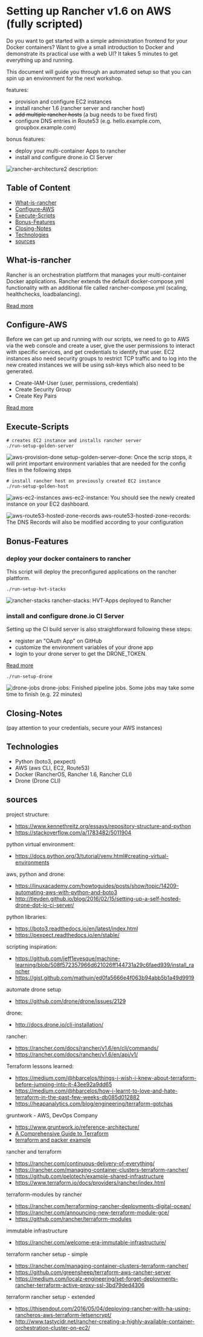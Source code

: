 # Setting up Rancher v1.6 on AWS (fully scripted)

Do you want to get started with a simple administration frontend for your Docker containers? Want to give a small introduction to Docker and demonstrate its practical use with a web UI? It takes 5 minutes to get everything up and running.

This document will guide you through an automated setup so that you can spin up an environment for the next workshop.

features:
* provision and configure EC2 instances
* install rancher 1.6 (rancher server and rancher host)
* ~~add multiple rancher hosts~~ (a bug needs to be fixed first)
* configure DNS entries in Route53 (e.g. hello.example.com, groupbox.example.com)

bonus features:
* deploy your multi-container Apps to rancher
* install and configure drone.io CI Server


![rancher-architecture2](images/rancher-architecture2.png)
description:


## Table of Content

* [What-is-rancher](#What-is-rancher)
* [Configure-AWS](#Configure-AWS)
* [Execute-Scripts](#Execute-Scripts)
* [Bonus-Features](#Bonus-Features)
* [Closing-Notes](#Closing-Notes)
* [Technologies](#Technologies)
* [sources](#sources)


## What-is-rancher

Rancher is an orchestration plattform that manages your multi-container Docker applications. Rancher extends the default docker-compose.yml functionality with an additional file called rancher-compose.yml (scaling, healthchecks, loadbalancing). 

[Read more](rancher-intro.md)

## Configure-AWS

Before we can get up and running with our scripts, we need to go to AWS via the web console and create a user, give the user permissions to interact with specific services, and get credentials to identify that user. EC2 instances also need security groups to restrict TCP traffic and to log into the new created instances we will be using ssh-keys which also need to be generated.

* Create-IAM-User (user, permissions, credentials)
* Create Security Group
* Create Key Pairs

[Read more](configure-aws.md)

## Execute-Scripts

```
# creates EC2 instance and installs rancher server
./run-setup-golden-server
```

![aws-provision-done](images/setup-golden-server-done.png)
setup-golden-server-done: Once the scrip stops, it will print important environment variables that are needed for the config files in the following steps

```
# install rancher host on previously created EC2 instance
./run-setup-golden-host
```

![aws-ec2-instances](images/aws-ec2-instances2.png)
aws-ec2-instance: You should see the newly created instance on your EC2 dashboard. 

![aws-route53-hosted-zone-records](images/aws-route53-hosted-zone-records.png)
aws-route53-hosted-zone-records: The DNS Records will also be modified according to your configuration


## Bonus-Features

### deploy your docker containers to rancher 

This script will deploy the preconfigured applications on the rancher plattform.

```
./run-setup-hvt-stacks
```

![rancher-stacks](images/rancher-stacks.png)
rancher-stacks: HVT-Apps deployed to Rancher

### install and configure drone.io CI Server

Setting up the CI build server is also straightforward following these steps:

* register an "OAuth App" on GitHub 
* customize the environment variables of your drone app
* login to your drone server to get the DRONE_TOKEN.

[Read more](configure-drone.md)

```
./run-setup-drone
```

![drone-jobs](images/drone-jobs.png)
drone-jobs: Finished pipeline jobs. Some jobs may take some time to finish (e.g. 22 minutes)


## Closing-Notes

(pay attention to your credentials, secure your AWS instances)


## Technologies

* Python (boto3, pexpect)
* AWS (aws CLI, EC2, Route53)
* Docker (RancherOS, Rancher 1.6, Rancher CLI)
* Drone (Drone CLI)

## sources

project structure:
* https://www.kennethreitz.org/essays/repository-structure-and-python
* https://stackoverflow.com/a/1783482/5011904

python virtual environment:
* https://docs.python.org/3/tutorial/venv.html#creating-virtual-environments

aws, python and drone:
* https://linuxacademy.com/howtoguides/posts/show/topic/14209-automating-aws-with-python-and-boto3
* http://tleyden.github.io/blog/2016/02/15/setting-up-a-self-hosted-drone-dot-io-ci-server/

python libraries:
* https://boto3.readthedocs.io/en/latest/index.html
* https://pexpect.readthedocs.io/en/stable/

scripting inspiration:
* https://github.com/jeff1evesque/machine-learning/blob/508f572357966d621026ff144731a29c6faed939/install_rancher
* https://gist.github.com/mathuin/ed0fa5666e4f063b94abb5b1a49d9919

automate drone setup
* https://github.com/drone/drone/issues/2129

drone:
* http://docs.drone.io/cli-installation/

rancher:
* https://rancher.com/docs/rancher/v1.6/en/cli/commands/
* https://rancher.com/docs/rancher/v1.6/en/api/v1/

Terraform lessons learned:
* https://medium.com/@hbarcelos/things-i-wish-i-knew-about-terraform-before-jumping-into-it-43ee92a9dd65
* https://medium.com/@hbarcelos/how-i-learnt-to-love-and-hate-terraform-in-the-past-few-weeks-db085d012882
* https://heapanalytics.com/blog/engineering/terraform-gotchas

gruntwork - AWS, DevOps Company
* https://www.gruntwork.io/reference-architecture/
* [A Comprehensive Guide to Terraform](https://blog.gruntwork.io/a-comprehensive-guide-to-terraform-b3d32832baca)
* [terraform and packer example](https://medium.com/@I_M_Harsh/build-and-deploy-using-jenkins-packer-and-terraform-40b2aafedaec)

rancher and terraform
* https://rancher.com/continuous-delivery-of-everything/
* https://rancher.com/managing-container-clusters-terraform-rancher/
* https://github.com/pelotech/example-shared-infrastructure
* https://www.terraform.io/docs/providers/rancher/index.html

terraform-modules by rancher
* https://rancher.com/terraforming-rancher-deployments-digital-ocean/
* https://rancher.com/announcing-new-terraform-module-gce/
* https://github.com/rancher/terraform-modules

immutable infrastructure
* https://rancher.com/welcome-era-immutable-infrastructure/

terraform rancher setup - simple
* https://rancher.com/managing-container-clusters-terraform-rancher/
* https://github.com/greensheep/terraform-aws-rancher-server
* https://medium.com/localz-engineering/set-forget-deployments-rancher-terraform-active-proxy-ssl-3bd79ded4306

terraform rancher setup - extended
* https://thisendout.com/2016/05/04/deploying-rancher-with-ha-using-rancheros-aws-terraform-letsencrypt/
* http://www.tastycidr.net/rancher-creating-a-highly-available-container-orchestration-cluster-on-ec2/
